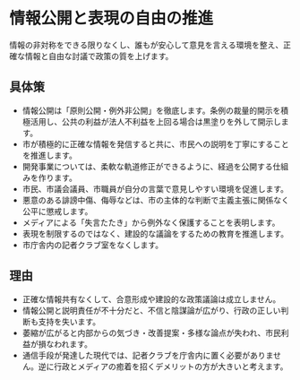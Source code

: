 # 情報公開と表現の自由の推進
情報の非対称をできる限りなくし、誰もが安心して意見を言える環境を整え、正確な情報と自由な討議で政策の質を上げます。

## 具体策
* 情報公開は「原則公開・例外非公開」を徹底します。条例の裁量的開示を積極活用し、公共の利益が法人不利益を上回る場合は黒塗りを外して開示します。
* 市が積極的に正確な情報を発信すると共に、市民への説明を丁寧にすることを推進します。
* 開発事業については、柔軟な軌道修正ができるように、経過を公開する仕組みを作ります。
* 市民、市議会議員、市職員が自分の言葉で意見しやすい環境を促進します。
* 悪意のある誹謗中傷、侮辱などは、市の主体的な判断で主義主張に関係なく公平に懲戒します。
* メディアによる「失言たたき」から例外なく保護することを表明します。
* 表現を制限するのではなく、建設的な議論をするための教育を推進します。
* 市庁舎内の記者クラブ室をなくします。

## 理由
* 正確な情報共有なくして、合意形成や建設的な政策議論は成立しません。
* 情報公開と説明責任が不十分だと、不信と陰謀論が広がり、行政の正しい判断も支持を失います。
* 萎縮が広がると内部からの気づき・改善提案・多様な論点が失われ、市民利益が損なわれます。
* 通信手段が発達した現代では、記者クラブを庁舎内に置く必要がありません。逆に行政とメディアの癒着を招くデメリットの方が大きいと考えます。
